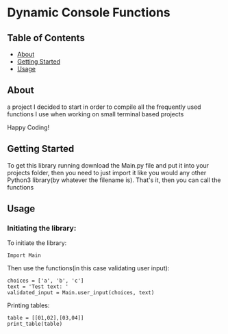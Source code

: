 # Dynamic Console Functions

## Table of Contents

+ [About](#about)
+ [Getting Started](#getting_started)
+ [Usage](#usage)

## <a name = "about">About </a>

 a project I decided to start in order to compile all the frequently used functions I use when working on small terminal  based projects

 Happy Coding!

## <a name = "getting_started">Getting Started </a>

To get this library running download the Main.py file and put it into your projects folder, then you need to just import it like you would any other Python3 library(by whatever the filename is). That's it, then you can call the functions  

## <a name = "usage">Usage </a>

### Initiating the library:

To initiate the library:

```
Import Main  
```

Then use the functions(in this case validating user input):

```
choices = ['a', 'b', 'c']
text = 'Test text: '
validated_input = Main.user_input(choices, text)
```  

Printing tables:  
```
table = [[01,02],[03,04]]
print_table(table)
```  
